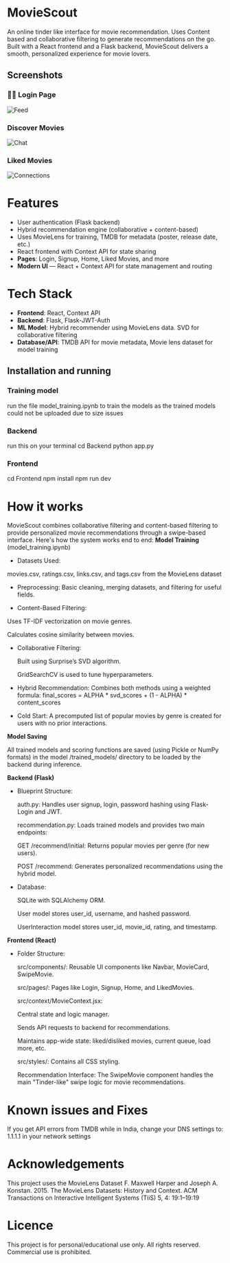 # MovieScout
An online tinder like interface for movie recommendation. Uses Content based and collaborative filtering to generate recommendations on the go. Built with a React frontend and a Flask backend, MovieScout delivers a smooth, personalized experience for movie lovers.

## Screenshots
### 🧑‍💻 Login Page  
![Feed](screenshots/Login_page.png)

###  Discover Movies 
![Chat](screenshots/Discover_Movies.png)

### Liked Movies
![Connections](screenshots/Liked_movies.png)


# Features

-  User authentication (Flask backend)
-  Hybrid recommendation engine (collaborative + content-based)
-  Uses MovieLens for training, TMDB for metadata (poster, release date, etc.)
-  React frontend with Context API for state sharing
-  **Pages**: Login, Signup, Home, Liked Movies, and more
-  **Modern UI** — React + Context API for state management and routing

# Tech Stack

- **Frontend**: React, Context API
- **Backend**: Flask, Flask-JWT-Auth
- **ML Model**: Hybrid recommender using MovieLens data. SVD for collaborative filtering
- **Database/API**: TMDB API for movie metadata, Movie lens dataset for model training

## Installation and running
### Training model
run the file model_training.ipynb to train the models as the trained models could not be uploaded due to size issues
###  Backend
run this on your terminal
cd Backend
python app.py
### Frontend
cd Frontend
npm install
npm run dev

# How it works
MovieScout combines collaborative filtering and content-based filtering to provide personalized movie recommendations through a swipe-based interface. Here's how the system works end to end:
**Model Training** (model_training.ipynb)

- Datasets Used:

movies.csv, ratings.csv, links.csv, and tags.csv from the MovieLens dataset

- Preprocessing:
Basic cleaning, merging datasets, and filtering for useful fields.

- Content-Based Filtering:

 Uses TF-IDF vectorization on movie genres.

  Calculates cosine similarity between movies.

- Collaborative Filtering:

  Built using Surprise’s SVD algorithm.

  GridSearchCV is used to tune hyperparameters.

- Hybrid Recommendation:
Combines both methods using a weighted formula:
final_scores = ALPHA * svd_scores + (1 - ALPHA) * content_scores

- Cold Start:
A precomputed list of popular movies by genre is created for users with no prior interactions.

**Model Saving**

All trained models and scoring functions are saved (using Pickle or NumPy formats) in the model /trained_models/ directory to be loaded by the backend during inference.

**Backend (Flask)**

- Blueprint Structure:

  auth.py: Handles user signup, login, password hashing using Flask-Login and JWT.

  recommendation.py: Loads trained models and provides two main endpoints:

  GET /recommend/initial: Returns popular movies per genre (for new users).

  POST /recommend: Generates personalized recommendations using the hybrid model.

- Database:

  SQLite with SQLAlchemy ORM.

  User model stores user_id, username, and hashed password.

  UserInteraction model stores user_id, movie_id, rating, and timestamp.

**Frontend (React)**

  - Folder Structure:

    src/components/: Reusable UI components like Navbar, MovieCard, SwipeMovie.

    src/pages/: Pages like Login, Signup, Home, and LikedMovies.

    src/context/MovieContext.jsx:

    Central state and logic manager.

    Sends API requests to backend for recommendations.

    Maintains app-wide state: liked/disliked movies, current queue, load more, etc.

    src/styles/: Contains all CSS styling.

    Recommendation Interface:
    The SwipeMovie component handles the main "Tinder-like" swipe logic for movie recommendations.

# Known issues and Fixes
If you get API errors from TMDB while in India, change your DNS settings to: 1.1.1.1 in your network settings

# Acknowledgements
This project uses the MovieLens Dataset 
F. Maxwell Harper and Joseph A. Konstan. 2015. The MovieLens Datasets: History and Context. ACM Transactions on Interactive Intelligent Systems (TiiS) 5, 4: 19:1–19:19

# Licence
This project is for personal/educational use only.
All rights reserved. Commercial use is prohibited.




